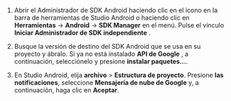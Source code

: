 1. Abrir el Administrador de SDK Android haciendo clic en el icono en la barra de herramientas de Studio Android o haciendo clic en **Herramientas** -> **Android** -> **SDK Manager** en el menú. Pulse el vínculo **Iniciar Administrador de SDK independiente** .

2. Busque la versión de destino del SDK Android que se usa en su proyecto y ábralo. Si ya no está instalado **API de Google** , a continuación, selecciónelo y presione **instalar paquetes...**.

3. En Studio Android, elija **archivo** > **Estructura de proyecto**. Presione **las notificaciones**, seleccione **Mensajería de nube de Google** y, a continuación, haga clic en **Aceptar**.

<!--
3. Open **AndroidManifest.xml** and add this tag to the *application* tag.

        <meta-data android:name="com.google.android.gms.version"
            android:value="@integer/google_play_services_version" />
-->
